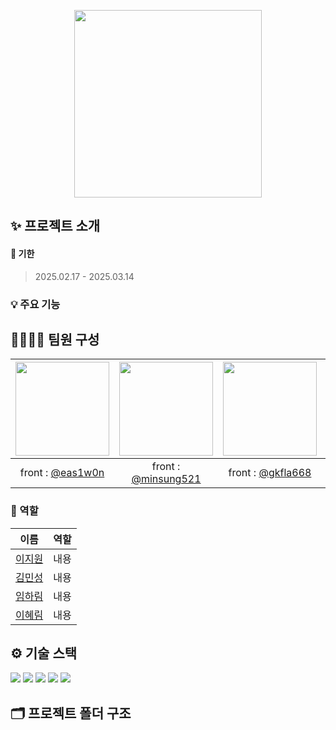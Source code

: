<p align="center">
  <img src="https://github.com/user-attachments/assets/361c18bd-56e5-48fa-a687-834269b6f863" width="300" />
</p>


## ✨ 프로젝트 소개

#### 📅 기한 
> 2025.02.17 - 2025.03.14
### 💡 주요 기능

## 👨‍👩‍👧‍👦 팀원 구성
|<img src="https://avatars.githubusercontent.com/u/103546376?v=4,eas1w0n,jiwon,https://github.com/eas1w0n" width="150" height="150"/>|<img src="https://avatars.githubusercontent.com/u/37471565?v=4,minsung521,Minsung,https://github.com/minsung521" width="150" height="150"/>|<img src="https://avatars.githubusercontent.com/u/81246338?v=4,gkfla668,임하림,https://github.com/gkfla668" width="150" height="150"/>|<img src="https://avatars.githubusercontent.com/u/180731689?v=4,qzeeee1,이혜림,https://github.com/qzeeee1" width="150" height="150"/>
|:-:|:-:|:-:|:-:
|front : [@eas1w0n](https://github.com/eas1w0n)|front : [@minsung521](https://github.com/minsung521)|front : [@gkfla668](https://github.com/gkfla668)|front : [@qzeeee1](https://github.com/qzeeee1)

### 🎯 역할
| 이름   | 역할   |
|---------|---------|
| [이지원](https://github.com/eas1w0n) | 내용 |
| [김민성](https://github.com/minsung521) | 내용 |
| [임하림](https://github.com/gkfla668) | 내용 |
| [이혜림](https://github.com/qzeeee1) | 내용 |


## ⚙️ 기술 스택
<img src="https://img.shields.io/badge/react-61DAFB?style=for-the-badge&logo=react&logoColor=black"> <img src="https://img.shields.io/badge/typescript-3178C6?style=for-the-badge&logo=typescript&logoColor=white"> <img src="https://img.shields.io/badge/redux-764ABC?style=for-the-badge&logo=redux&logoColor=white"> <img src="https://img.shields.io/badge/styledcomponents-DB7093?style=for-the-badge&logo=styled-components&logoColor=white"> <img src="https://img.shields.io/badge/firebase-FFCA28?style=for-the-badge&logo=firebase&logoColor=white">


## 🗂️ 프로젝트 폴더 구조
